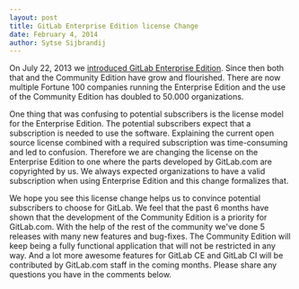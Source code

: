 ```yaml
---
layout: post
title: GitLab Enterprise Edition license Change
date: February 4, 2014
author: Sytse Sijbrandij
---
```

On July 22, 2013 we [introduced GitLab Enterprise Edition](http://blog.gitlab.org/announcing-gitlab-enterprise-edition/).
Since then both that and the Community Edition have grow and flourished.
There are now multiple Fortune 100 companies running the Enterprise Edition and the use of the Community Edition has doubled to 50.000 organizations.

One thing that was confusing to potential subscribers is the license model for the Enterprise Edition.
The potential subscribers expect that a subscription is needed to use the software.
Explaining the current open source license combined with a required subscription was time-consuming and led to confusion.
Therefore we are changing the license on the Enterprise Edition to one where the parts developed by GitLab.com are copyrighted by us.
We always expected organizations to have a valid subscription when using Enterprise Edition and this change formalizes that.

We hope you see this license change helps us to convince potential subscribers to choose for GitLab.
We feel that the past 6 months have shown that the development of the Community Edition is a priority for GitLab.com.
With the help of the rest of the community we've done 5 releases with many new features and bug-fixes.
The Community Edition will keep being a fully functional application that will not be restricted in any way.
And a lot more awesome features for GitLab CE and GitLab CI will be contributed by GitLab.com staff in the coming months.
Please share any questions you have in the comments below.
